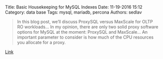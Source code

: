 Title: Basic Housekeeping for MySQL Indexes
Date: 11-19-2016 15:12
Category: data base
Tags: mysql, mariadb, percona
Authors: sedlav

> In this blog post, we’ll discuss ProxySQL versus MaxScale for OLTP RO workloads... In my opinion, there are only two solid proxy software options for MySQL at the moment: ProxySQL and MaxScale... An important parameter to consider is how much of the CPU resources you allocate for a proxy.

[Link](https://www.percona.com/blog/2016/05/12/proxysql-versus-maxscale-for-oltp-ro-workloads/)
